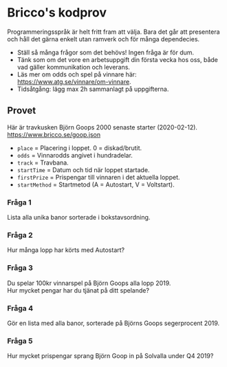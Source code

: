 # Bricco's kodprov

Programmeringsspråk är helt fritt fram att välja.
Bara det går att presentera och håll det gärna enkelt utan ramverk och för många dependecies.

* Ställ så många frågor som det behövs! Ingen fråga är för dum.
* Tänk som om det vore en arbetsuppgift din första vecka hos oss, både vad gäller kommunikation och leverans.
* Läs mer om odds och spel på vinnare här: https://www.atg.se/vinnare/om-vinnare. 
* Tidsåtgång: lägg max 2h sammanlagt på uppgifterna.

## Provet
Här är travkusken Björn Goops 2000 senaste starter (2020-02-12).
https://www.bricco.se/goop.json 

* `place` = Placering i loppet. 0 = diskad/brutit. 
* `odds` = Vinnarodds angivet i hundradelar.
* `track` = Travbana. 
* `startTime` = Datum och tid när loppet startade. 
* `firstPrize` = Prispengar till vinnaren i det aktuella loppet. 
* `startMethod` = Startmetod (A = Autostart, V = Voltstart). 

### Fråga 1
Lista alla unika banor sorterade i bokstavsordning.

### Fråga 2
Hur många lopp har körts med Autostart?

### Fråga 3
Du spelar 100kr vinnarspel på Björn Goops alla lopp 2019.  
Hur mycket pengar har du tjänat på ditt spelande?

### Fråga 4
Gör en lista med alla banor, sorterade på Björns Goops segerprocent 2019.

### Fråga 5
Hur mycket prispengar sprang Björn Goop in på Solvalla under Q4 2019?
